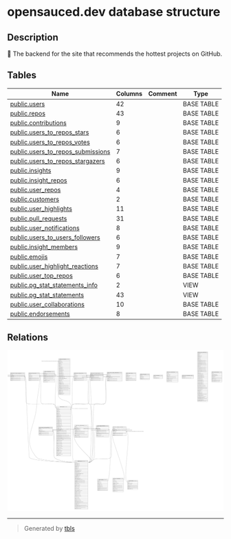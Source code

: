 # opensauced.dev database structure

## Description

🍕 The backend for the site that recommends the hottest projects on GitHub.

## Tables

| Name                                                                      | Columns | Comment | Type       |
| ------------------------------------------------------------------------- | ------- | ------- | ---------- |
| [public.users](public.users.md)                                           | 42      |         | BASE TABLE |
| [public.repos](public.repos.md)                                           | 43      |         | BASE TABLE |
| [public.contributions](public.contributions.md)                           | 9       |         | BASE TABLE |
| [public.users_to_repos_stars](public.users_to_repos_stars.md)             | 6       |         | BASE TABLE |
| [public.users_to_repos_votes](public.users_to_repos_votes.md)             | 6       |         | BASE TABLE |
| [public.users_to_repos_submissions](public.users_to_repos_submissions.md) | 7       |         | BASE TABLE |
| [public.users_to_repos_stargazers](public.users_to_repos_stargazers.md)   | 6       |         | BASE TABLE |
| [public.insights](public.insights.md)                                     | 9       |         | BASE TABLE |
| [public.insight_repos](public.insight_repos.md)                           | 6       |         | BASE TABLE |
| [public.user_repos](public.user_repos.md)                                 | 4       |         | BASE TABLE |
| [public.customers](public.customers.md)                                   | 2       |         | BASE TABLE |
| [public.user_highlights](public.user_highlights.md)                       | 11      |         | BASE TABLE |
| [public.pull_requests](public.pull_requests.md)                           | 31      |         | BASE TABLE |
| [public.user_notifications](public.user_notifications.md)                 | 8       |         | BASE TABLE |
| [public.users_to_users_followers](public.users_to_users_followers.md)     | 6       |         | BASE TABLE |
| [public.insight_members](public.insight_members.md)                       | 9       |         | BASE TABLE |
| [public.emojis](public.emojis.md)                                         | 7       |         | BASE TABLE |
| [public.user_highlight_reactions](public.user_highlight_reactions.md)     | 7       |         | BASE TABLE |
| [public.user_top_repos](public.user_top_repos.md)                         | 6       |         | BASE TABLE |
| [public.pg_stat_statements_info](public.pg_stat_statements_info.md)       | 2       |         | VIEW       |
| [public.pg_stat_statements](public.pg_stat_statements.md)                 | 43      |         | VIEW       |
| [public.user_collaborations](public.user_collaborations.md)               | 10      |         | BASE TABLE |
| [public.endorsements](public.endorsements.md)                             | 8       |         | BASE TABLE |

## Relations

![er](schema.svg)

---

> Generated by [tbls](https://github.com/k1LoW/tbls)
